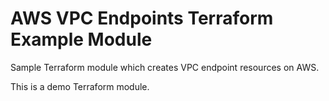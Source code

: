 # AWS VPC Endpoints Terraform Example Module

Sample Terraform module which creates VPC endpoint resources on AWS.

This is a demo Terraform module.
